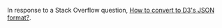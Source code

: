 In response to a Stack Overflow question, [How to convert to D3's JSON format?](http://stackoverflow.com/questions/11088303/how-to-convert-to-d3s-json-format/11089330#11089330).